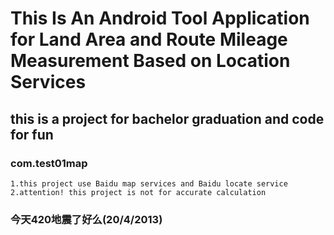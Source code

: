 This Is An Android Tool Application
for Land Area and Route Mileage Measurement
Based on Location Services
====================================================

this is a project for bachelor graduation and code for fun
-----------------------------------
  
### com.test01map
	1.this project use Baidu map services and Baidu locate service
	2.attention! this project is not for accurate calculation
 
### 今天420地震了好么(20/4/2013)
